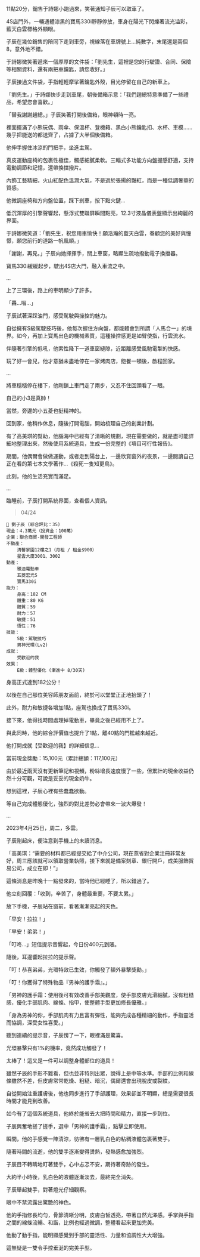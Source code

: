11點20分，銷售于詩娜小跑過來，笑著通知子辰可以取車了。  

4S店門外，一輛通體漆黑的寶馬330i靜靜停放，車身在陽光下閃爍著流光溢彩，藍天白雲標格外顯眼。  

子辰在幾位銷售的陪同下走到車旁，視線落在車牌號上...純數字，末尾還是兩個8，意外地不錯。  

于詩娜微笑著遞來一個厚厚的文件袋：「劉先生，這裡是您的行駛證、合同、保險等相關資料，還有兩把車鑰匙，請您收好。」  

子辰接過文件袋，手指輕輕摩挲著鑰匙外殼，目光停留在自己的新車上。  

「劉先生。」于詩娜快步走到車尾，朝後備箱示意：「我們趙總特意準備了一些禮品，希望您會喜歡。」  

「替我謝謝趙總。」子辰笑著打開後備箱，眼神頓時一亮。  

裡面擺滿了小熊玩偶、雨傘、保溫杯、登機箱、黑白小熊鑰匙扣、水杯、車模……幾乎把能送的都送齊了，占據了大半個後備箱。  

他伸手握住冰涼的門把手，坐進主駕。  

真皮運動座椅的包裹性極佳，觸感細膩柔軟。三輻式多功能方向盤握感舒適，支持電動調節和記憶，還帶換擋撥片。  

內飾工藝精細，火山紅配色溫潤大氣，不是過於張揚的豔紅，而是一種低調奢華的質感。  

他微調座椅和方向盤位置，踩下剎車，按下點火鍵...  

低沉渾厚的引擎聲響起，懸浮式雙聯屏瞬間點亮，12.3寸液晶儀表盤顯示出絢麗的界面。  

于詩娜微笑道：「劉先生，祝您用車愉快！願浩瀚的藍天白雲，眷顧您的美好與憧憬，願您前行的道路一帆風順。」  

「謝謝，再見。」子辰向她揮揮手，關上車窗，略顯生疏地撥動電子換擋器。  

寶馬330i緩緩起步，駛出4S店大門，融入車流之中。  

...  

上了三環後，路上的車明顯少了許多。  

「轟...嗡...」  

子辰試著深踩油門，感受駕駛與操控的魅力。  

自從擁有S級駕駛技巧後，他每次握住方向盤，都能體會到所謂「人馬合一」的境界。如今，再加上寶馬出色的機械素質，這種操控感更是如臂使指，行雲流水。  

伴隨著引擎的低吼，他索性降下一道車窗縫隙，近距離感受風馳電掣的快感。  

玩了好一會兒，他才意猶未盡地停在一家烤肉店，飽餐一頓後，啟程回家。  

...  

將車穩穩停在樓下，他剛鎖上車門走了兩步，又忍不住回頭看了一眼。  

自己的小3是真帥！  

當然，旁邊的小五菱也挺精神的。  

回到家，他稍作休息，隨後打開電腦，開始梳理自己的創業計劃。  

有了高美琪的幫助，他腦海中已經有了清晰的規劃，現在需要做的，就是盡可能詳細地整理出來，然後使用系統道具，生成一份完整的《項目可行性報告》。  

期間，他偶爾會做做運動，或者走到陽台上，一邊欣賞窗外的夜景，一邊閱讀自己正在看的第七本文學著作...《殺死一隻知更鳥》。  

此刻，他的生活充實而滿足。  

...  

臨睡前，子辰打開系統界面，查看個人資訊。  

> 04/24  
```
📰 劉子辰 (綜合評比：35)  
現金：4.3萬元（投資金：100萬）  
企業：聯合商貿-開發工程師  
不動產：  
    清馨家園12樓之1（月租 / 租金$900）  
    星雲大廈3001、3002  
動產：  
    雅迪電動車  
    五菱宏光S  
    寶馬330i  
能力：  
    身高：182 CM  
    體重：80 KG  
    體質：59  
    耐力：57  
    敏捷：51  
    悟性：76  
技能：  
    S級：駕駛技巧  
    男神光環(Lv2)  
成就：  
    受歡迎的我  
效果：  
    E級：體型優化 (漸進中 8/30天)  
```  

身高正式達到182公分！  

以後在自己那位美容師朋友面前，終於可以堂堂正正地抬頭了！  

此外，耐力和敏捷各增加1點，座駕也換成了寶馬330i。  

接下來，他得找時間處理掉電動車，畢竟之後已經用不上了。  

與此同時，他的綜合評價值也提升了1點，離40點的門檻越來越近。  

他打開成就【受歡迎的我】的詳細信息...  

當前現金獎勵：15,100元（累計總額：117,100元）  

由於最近兩天沒有更新筆記和視頻，粉絲增長速度慢了一些，但累計的現金收益仍然十分可觀，可說是妥妥的現金奶牛。  

想到這裡，子辰心裡有些蠢蠢欲動。  

等自己完成體態優化，強烈的對比差勢必會帶來一波大爆發！

...

2023年4月25日，周二，多雲。

子辰剛起床，便注意到手機上的未讀消息。

「高美琪：“需要的材料都已經提交給了中介公司，現在燕省對企業注冊非常友好，周三應該就可以領取營業執照，接下來就是備案刻章、銀行開戶，成美服飾貿易公司，成立在即！”」

這條消息是昨晚十一點發來的，當時他已經睡了，所以錯過了。

他立刻回覆：「收到，辛苦了，身體最重要，不要太累。」

放下手機，子辰站在窗前，看著漸漸亮起的天色。

「早安！拉拉！」

「早安！弟弟！」

「叮咚...」短信提示音響起，今日份400元到賬。

隨後，耳邊響起拉拉的提示聲。

「叮！恭喜弟弟，光環特效已生效，你觸發了額外暴擊獎勳。」

「叮！你獲得了特殊物品『男神的護手霜』。」

「男神的護手霜：使用後可有效改善手部美觀度，使手部皮膚光滑細膩，沒有粗糙感，優化手部肌肉、線條、指甲，使整體手型更加修長優雅。」

「身為男神的你，手部肌肉有力且富有彈性，能夠完成各種精細的動作，手指靈活而協調，深受女性喜愛。」

聽到連續的提示音，子辰愣了一下，眼裡滿是驚喜。

光環暴擊只有1%的機率，竟然成功觸發了！

太棒了！這又是一件可以調整身體部位的道具！

雖然子辰的手形不難看，但也並非特別出眾，說得上是中等水準。手部的比例和線條雖然不差，但皮膚常常乾燥、粗糙、暗沉，偶爾還會出現脫皮或裂紋。

自從開始注重護膚後，他也同步進行了手部護理，效果卻並不明顯，總是需要很長時間才能見到改善。

如今有了這個系統道具，他終於能省去大把時間和精力，直接一步到位。

子辰興奮地搓了搓手，選中「男神的護手霜」，點擊立即使用。

瞬間，他的手感覺一陣清涼，彷彿有一層乳白色的粘稠液體包裹著雙手。

隨著時間的流逝，他的雙手逐漸變得燙熱，發熱感愈加強烈。

子辰目不轉睛地盯著雙手，心中忐忑不安，期待著奇跡的發生。

大約半小時後，乳白色的液體逐漸淡去，最終完全消失。

子辰舉起雙手，對著燈光仔細觀察。

眼中不禁流露出驚艷的神色。

他的手指修長均勻，骨節清晰分明，皮膚白皙透亮，帶著自然光澤感。手掌與手指之間的線條流暢、和諧，比例也經過微調，整體看起來更加完美。

他動了動手指，能明顯感覺到手部的靈活性、力量和協調性大大增強。

這無疑是一雙令手控垂涎的完美手型。